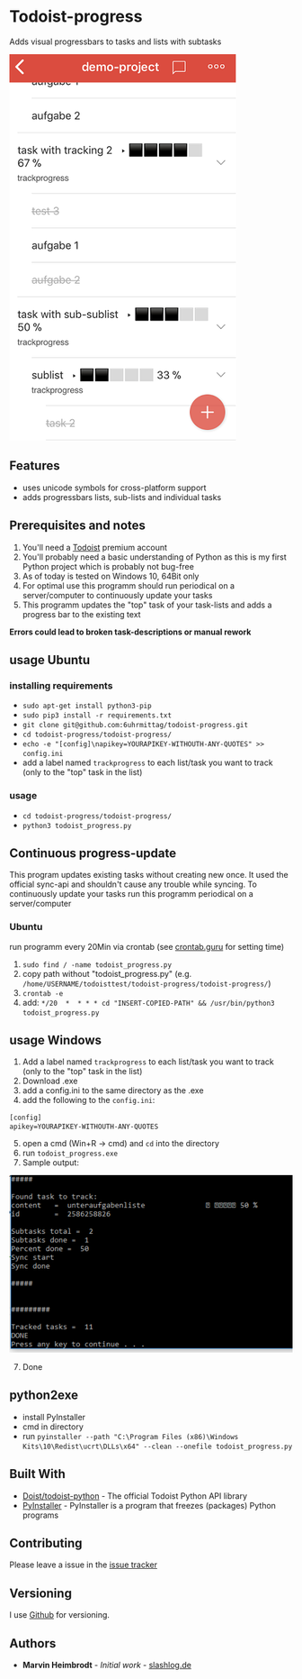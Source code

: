 # Todoist-progress

Adds visual progressbars to tasks and lists with subtasks

![Demo iOS](readme_resources/ios-demo-list.png)

## Features
- uses unicode symbols for cross-platform support
- adds progressbars lists, sub-lists and individual tasks

## Prerequisites and notes
1. You'll need a [Todoist](https://todoist.com) premium account
2. You'll probably need a basic understanding of Python as this is my first Python project which is probably not bug-free
3. As of today is tested on Windows 10, 64Bit only
4. For optimal use this programm should run periodical on a server/computer to continuously update your tasks
5. This programm updates the "top" task of your task-lists and adds a progress bar to the existing text

**Errors could lead to broken task-descriptions or manual rework**

## usage Ubuntu
### installing requirements
- `sudo apt-get install python3-pip`
- `sudo pip3 install -r requirements.txt`
- `git clone git@github.com:6uhrmittag/todoist-progress.git`
- `cd todoist-progress/todoist-progress/`
- `echo -e "[config]\napikey=YOURAPIKEY-WITHOUTH-ANY-QUOTES" >> config.ini`
-  add a label named `trackprogress` to each list/task you want to track (only to the "top" task in the list)
### usage
- `cd todoist-progress/todoist-progress/`
- `python3 todoist_progress.py`

## Continuous progress-update
This program updates existing tasks without creating new once. It used the official sync-api and shouldn't cause any trouble while syncing.
To continuously update your tasks run this programm periodical on a server/computer

### Ubuntu
run programm every 20Min via crontab
(see [crontab.guru](https://crontab.guru/) for setting time)

1. `sudo find / -name todoist_progress.py`
2. copy path without "todoist_progress.py" (e.g. `/home/USERNAME/todoisttest/todoist-progress/todoist-progress/`)
3. `crontab -e`
4. add: `*/20  *  * * * cd "INSERT-COPIED-PATH" && /usr/bin/python3 todoist_progress.py`

## usage Windows
1. Add a label named `trackprogress` to each list/task you want to track (only to the "top" task in the list)
2. Download .exe
3. add a config.ini to the same directory as the .exe
4. add the following to the `config.ini`:
```
[config]
apikey=YOURAPIKEY-WITHOUTH-ANY-QUOTES
```
5. open a cmd (Win+R -> cmd) and `cd` into the directory
6. run `todoist_progress.exe`
7. Sample output:

![Demo output](readme_resources/cmd-sample-output.PNG)

7. Done

## python2exe
- install PyInstaller
- cmd in directory
- run `pyinstaller --path "C:\Program Files (x86)\Windows Kits\10\Redist\ucrt\DLLs\x64" --clean --onefile todoist_progress.py`

## Built With

* [Doist/todoist-python](https://github.com/Doist/todoist-python) - The official Todoist Python API library
* [PyInstaller](https://www.pyinstaller.org) - PyInstaller is a program that freezes (packages) Python programs

## Contributing

Please leave a issue in the [issue tracker](https://github.com/6uhrmittag/todoist-progress/issues)

## Versioning

I use [Github](https://github.com/6uhrmittag/todoist-progress/) for versioning. 

## Authors

* **Marvin Heimbrodt** - *Initial work* - [slashlog.de](https://slashlog.de)
